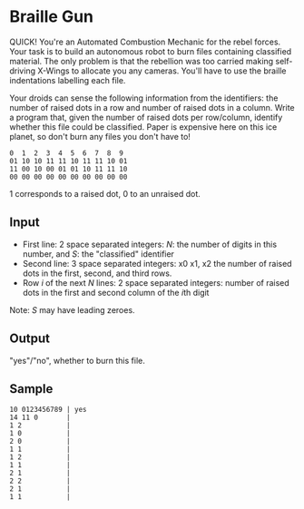 # Braille Gun

QUICK! You're an Automated Combustion Mechanic for the rebel forces. Your task is to build an autonomous robot to burn files containing classified material. The only problem is that the rebellion was too carried making self-driving X-Wings to allocate you any cameras. You'll have to use the braille indentations labelling each file.

Your droids can sense the following information from the identifiers: the number of raised dots in a row and number of raised dots in a column. Write a program that, given the number of raised dots per row/column, identify whether this file could be classified. Paper is expensive here on this ice planet, so don't burn any files you don't have to!

```
0  1  2  3  4  5  6  7  8  9
01 10 10 11 11 10 11 11 10 01
11 00 10 00 01 01 10 11 11 10
00 00 00 00 00 00 00 00 00 00
```

1 corresponds to a raised dot, 0 to an unraised dot.

## Input
 - First line: 2 space separated integers: *N*: the number of digits in this number, and *S*: the "classified" identifier
 - Second line: 3 space separated integers: x0 x1, x2 the number of raised dots in the first, second, and third rows.
 - Row *i* of the next *N* lines: 2 space separated integers: number of raised dots in the first and second column of the *i*th digit

Note: *S* may have leading zeroes.

## Output

"yes"/"no", whether to burn this file.

## Sample
```
10 0123456789 | yes
14 11 0       |
1 2           |
1 0           |
2 0           |
1 1           |
1 2           |
1 1           |
2 1           |
2 2           |
2 1           |
1 1           |
```

